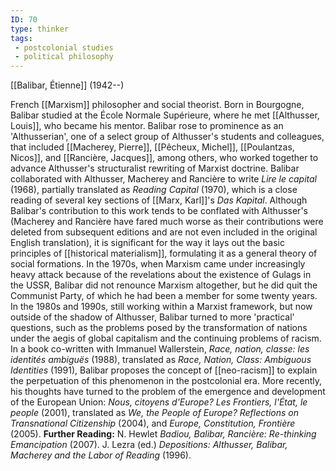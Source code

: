 ```yaml
---
ID: 70
type: thinker
tags: 
 - postcolonial studies
 - political philosophy
---
```


[[Balibar, Étienne]]
 (1942--)


French [[Marxism]]
philosopher and social theorist. Born in Bourgogne, Balibar studied at
the École Normale Supérieure, where he met [[Althusser, Louis]], who became his
mentor. Balibar rose to prominence as an 'Althusserian', one of a select
group of Althusser's students and colleagues, that included [[Macherey, Pierre]], [[Pêcheux, Michel]], [[Poulantzas, Nicos]], and [[Rancière, Jacques]], among others,
who worked together to advance Althusser's structuralist rewriting of
Marxist doctrine. Balibar collaborated with Althusser, Macherey and
Rancière to write *Lire le capital* (1968), partially translated as
*Reading Capital* (1970), which is a close reading of several key
sections of [[Marx, Karl]]'s
*Das Kapital*. Although Balibar's contribution to this work tends to be
conflated with Althusser's (Macherey and Rancière have fared much worse
as their contributions were deleted from subsequent editions and are not
even included in the original English translation), it is significant
for the way it lays out the basic principles of [[historical materialism]], formulating it
as a general theory of social formations. In the 1970s, when Marxism
came under increasingly heavy attack because of the revelations about
the existence of Gulags in the USSR, Balibar did not renounce Marxism
altogether, but he did quit the Communist Party, of which he had been a
member for some twenty years. In the 1980s and 1990s, still working
within a Marxist framework, but now outside of the shadow of Althusser,
Balibar turned to more 'practical' questions, such as the problems posed
by the transformation of nations under the aegis of global capitalism
and the continuing problems of racism. In a book co-written with
Immanuel Wallerstein, *Race, nation, classe: les identités ambiguës*
(1988), translated as *Race, Nation, Class: Ambiguous Identities*
(1991), Balibar proposes the concept of
[[neo-racism]] to explain the
perpetuation of this phenomenon in the postcolonial era. More recently,
his thoughts have turned to the problem of the emergence and development
of the European Union: *Nous, citoyens d'Europe? Les Frontiers, l'État,
le people* (2001), translated as *We, the People of Europe? Reflections
on Transnational Citizenship* (2004), and *Europe, Constitution,
Frontière* (2005).
**Further Reading:** N. Hewlet *Badiou, Balibar, Rancière: Re-thinking
Emancipation* (2007).
J. Lezra (ed.) *Depositions: Althusser, Balibar, Macherey and the Labor
of Reading* (1996).
